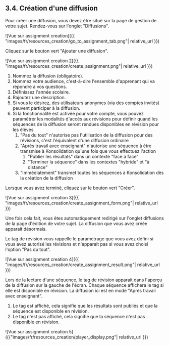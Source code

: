 ## 3.4. Création d'une diffusion

Pour créer une diffusion, vous devez être situé sur la page de gestion de votre sujet. Rendez-vous sur l'onglet "Diffusions".

![Vue sur assignment creation]({{ "images/fr/resources_creation/go_to_assignment_tab.png"| relative_url }})

Cliquez sur le bouton vert "Ajouter une diffusion".

![Vue sur assignment creation 2]({{ "images/fr/resources_creation/create_assignment.png"| relative_url }})

1. Nommez la diffusion (obligatoire).
2. Nommez votre audience, c'est-à-dire l'ensemble d'apprenant qui va répondre à vos questions.
3. Définissez l'année scolaire.
4. Rajoutez une description.
5. Si vous le désirez, des utilisateurs anonymes (via des comptes invités) peuvent participer à la diffusion.
6. Si la fonctionnalité est activée pour votre compte, vous pouvez paramétrer les modalités d'accès aux révisions pour définir quand les séquences de la diffusion seront rendues disponibles en révision pour les élèves
    1. "Pas du tout" n'autorise pas l'utilisation de la diffusion pour des révisions, c'est l'équivalent d'une diffusion ordinaire
    2. "Après travail avec enseignant" n'autorise une séquence à être transmise à Konsolidation qu'une fois que vous effectuez l'action
        1. "Publier les résultats" dans un contexte "face à face"
        2. "Terminer la séquence" dans les contextes "hybride" et "à distance"
    3. "Immédiatement" transmet toutes les séquences à Konsolidation dès la création de la diffusion

Lorsque vous avez terminé, cliquez sur le bouton vert "Créer".

![Vue sur assignment creation 3]({{ "images/fr/resources_creation/create_assignment_form.png"| relative_url }})

Une fois cela fait, vous êtes automatiquement redirigé sur l'onglet diffusions de la page d'édition de votre sujet. La diffusion que vous avez créée apparait désormais.

Le tag de révision vous rappelle le paramètrage que vous avez défini si vous avez autorisé les révisions et n'apparait pas si vous avez choisi l'option "Pas du tout".

![Vue sur assignment creation 4]({{ "images/fr/resources_creation/create_assignment_result.png"| relative_url }})

Lors de la lecture d'une séquence, le tag de révision apparait dans l'aperçu de la diffusion sur la gauche de l'écran.
Chaque séquence affichera le tag si elle est disponible en révision. La diffusion ici est en mode "Après travail avec enseignant".
1. Le tag est affiché, cela signifie que les résultats sont publiés et que la séquence est disponible en révision.
2. Le tag n'est pas affiché, cela signifie que la séquence n'est pas disponible en révision.

![Vue sur assignment creation 5]({{"images/fr/resources_creation/player_display.png"| relative_url }})
